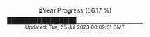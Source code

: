 <p align="center">
⏳Year Progress (56.17 %) <br>
████████████████▁▁▁▁▁▁▁▁▁▁▁▁▁▁ <br>
<sub>Updated: Tue, 25 Jul 2023 00:09:31 GMT</sub>
</p>

